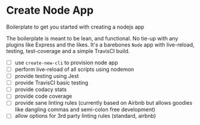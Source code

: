 # Create Node App

Boilerplate to get you started with creating a nodejs app

The boilerplate is meant to be lean, and functional. No tie-up with any plugins like Express and the likes. It's a barebones `Node` app with live-reload, testing, test-coverage and a simple TravisCI build.

- [ ] use `create-new-cli` to provision node app
- [ ] perform live-reload of all scripts using nodemon
- [ ] provide testing using Jest
- [ ] provide TravisCI basic testing
- [ ] provide codacy stats
- [ ] provide code coverage
- [ ] provide sane linting rules (currently based on Airbnb but allows goodies like dangling commas and semi-colon free development)
- [ ] allow options for 3rd party linting rules (standard, airbnb)
